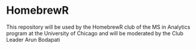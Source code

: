 # HomebrewR
This repository will be used by the HomebrewR club of the MS in Analytics program at the University of Chicago and will be moderated by the Club Leader Arun Bodapati
